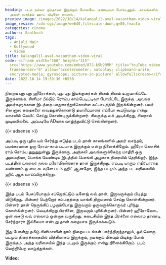 ```yaml
---
heading: படம் நல்லா கும்தாவா இருக்கும் போலயே. கண்டிப்பா போய்டணும். காலங்களில்
  அவள் வசந்தம் ஹாட் வீடியோ வைரல்.
preview_image: /images/2022/10/14/kalangalil-aval-vasantham-video-viral.jpeg
image_resize: /cdn-cgi/image/w=640,fit=scale-down,q=80,f=auto
categories: cinema
authors: Santhosh
tags:
  - Anjali Nair
  - Kollywood
  - Video
title: kalangalil-aval-vasantham-video-viral
code: <iframe width="560" height="315"
  src="https://www.youtube.com/embed/U7J-kSb9RMM" title="YouTube video player"
  frameborder="0" allow="accelerometer; autoplay; clipboard-write;
  encrypted-media; gyroscope; picture-in-picture" allowfullscreen></iframe>
date: 2022-10-14 19:59:30 +0530
---
```

நிறைய புது புது ஹீரோக்கள், புது புது இயக்குனர்கள் தினம் தினம் உருவாகிட்டே இருக்காங்க. சினிமா பீல்டும் ரொம்ப காம்பெடிட்டிவா போயிட்டே இருக்கு. அவங்க அவர்களுக்கான இடத்தை பாதுகாத்துக்கொள்ள கட்டாயத்தில் இருக்கின்றனர். பலர் சில னால கதைகளை வைத்துக்கொண்டு தயாரிப்பாளர் எப்போ கூப்டுவாறு என்று வாசலில் வெயிட் செய்து கொண்டிருக்கின்றனர். சிலருக்கு லக் அடிக்கிறது, சிலரால் முடியவில்லை. அப்படியே ADயாக வாழ்ந்துவிட்டு செல்கின்றனர்.

{{< adsense >}}

அப்படி ஒரு புதிய டீம் சேர்ந்து எடுத்த படம் தான் காலங்களில் அவர் வசந்தம், பயங்கரமான ஒரு ரோம்-காம் படமாக இருக்கும் என்று நினைக்கிறோம். ஹீரோ கௌசிக் ராம் ரொம்ப துறுதுறுன்னு இருக்காரு, அஞ்சலி அவங்களுக்கேற்ற மாதிரி ஒரு அமைதியா, பொங்க வேண்டிய இடத்தில் பொங்கி அழகாக திரையில் தெரிகிறார். இந்த படத்தின் ட்ரைலர் நல்ல ப்ரோமிஸிங்காக தான் இருக்கிறது. எப்படி யாரும் எதிர்பாராத வண்ணம் ஓ மை கடவுளே படம் ஹிட் ஆனதோ, இந்த படமும் அந்த பட வரிசையில் ஹிட் ஆக வாய்ப்பிருக்கிறது.

{{< adsense >}}

இந்த படம் பேசப்போகும் சப்ஜெக்ட்டும் டீனேஜ் லவ் தான், இருவருக்கும் பிடித்து விடுகிறது. பின்னர் பெற்றோர் சம்மதத்தை வாங்கி திருமணம் செய்து கொள்கின்றனர். பின்னர் தான் நெருங்கிப் பழகும்போது இருவரும் ஒருவருக்கொருவர் புரிந்து கொள்கின்றனர். வெடிக்கிறது பிரச்னை, இருவரும் புரிகின்றனர். பின்னர் ஹீரோவோட ஒன் சைடு லவ் எல்லாம் ஒன்றாக வருகிறது. கடைசியில் இந்த பிரச்னை எல்லாம் தாண்டி சேர்ந்தாரா இல்லையா என்பது தான் கதையாக இருக்கக்கூடும்.

இது போன்று தமிழ் சினிமாவின் நாம் நிறைய படங்கள் பார்த்திருந்தாலும், ஒவ்வொரு படமும் திரைக்கதையில் வித்தியாசம் இருக்கும், நமக்கும் மிகவும் பிடித்து போய் இருக்கும். அந்த வரிசையில் இந்த படமும் இருக்கும் என்று நினைக்கிறோம். படம் வெற்றிபெற வாழ்த்துக்கள். 

**V﻿ideo:**